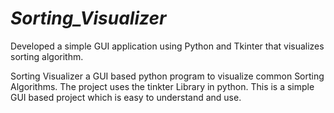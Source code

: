 # _Sorting_Visualizer_
Developed a simple GUI application using Python and Tkinter that visualizes sorting algorithm.

Sorting Visualizer a GUI based python program to visualize common Sorting Algorithms. The project uses the tinkter Library in python. This is a simple GUI based project which is easy to understand and use.
